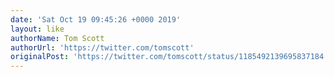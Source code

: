```yaml
---
date: 'Sat Oct 19 09:45:26 +0000 2019'
layout: like
authorName: Tom Scott
authorUrl: 'https://twitter.com/tomscott'
originalPost: 'https://twitter.com/tomscott/status/1185492139695837184'
---
```

